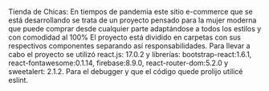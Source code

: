 Tienda de Chicas:
En tiempos de pandemia este sitio e-commerce que se está desarrollando se trata de un proyecto pensado para la mujer moderna que puede comprar desde cualquier parte adaptándose a todos los estilos y con comodidad al 100%
El proyecto está dividido en carpetas con sus respectivos componentes separando así responsabilidades.
Para llevar a cabo el proyecto se utilizó react.js: 17.0.2 y librerías: bootstrap-react:1.6.1, react-fontawesome:0.1.14, firebase:8.9.0, react-router-dom:5.2.0 y sweetalert: 2.1.2.
Para el debugger y que el código quede prolijo utilicé eslint.
